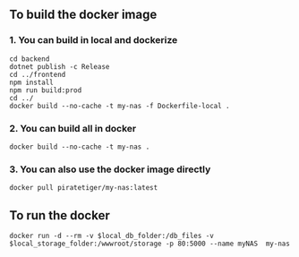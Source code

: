 ## To build the docker image
### 1. You can build in local and dockerize
``` shell
cd backend
dotnet publish -c Release
cd ../frontend
npm install
npm run build:prod
cd ../
docker build --no-cache -t my-nas -f Dockerfile-local .
```

### 2. You can build all in docker
``` shell
docker build --no-cache -t my-nas .
```

### 3. You can also use the docker image directly
``` shell
docker pull piratetiger/my-nas:latest
```

## To run the docker
``` shell
docker run -d --rm -v $local_db_folder:/db_files -v $local_storage_folder:/wwwroot/storage -p 80:5000 --name myNAS  my-nas
```